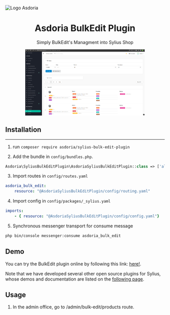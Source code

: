 <p align="center">
</p>

![Logo Asdoria](doc/asdoria.jpg)

<h1 align="center">Asdoria BulkEdit Plugin</h1>

<p align="center">Simply BulkEdit's Managment into Sylius Shop</p>

<div style="max-width: 75%; height: auto; margin: auto">

![Bulk edit](doc/bulk-edit-plugin.png)

</div>

<div style="max-width: 75%; height: auto; margin: auto">

</div>



## Installation

---
1. run `composer require asdoria/sylius-bulk-edit-plugin`


2. Add the bundle in `config/bundles.php`.

```PHP
Asdoria\SyliusBulkEditPlugin\AsdoriaSyliusBulkEditPlugin::class => ['all' => true],
```

3. Import routes in `config/routes.yaml`

```yaml
asdoria_bulk_edit:
    resource: "@AsdoriaSyliusBulkEditPlugin/config/routing.yaml"
```

4. Import config in `config/packages/_sylius.yaml`
```yaml
imports:
    - { resource: "@AsdoriaSyliusBulkEditPlugin/config/config.yaml"}
```


5. Synchronous messenger transport for consume message
```bash
php bin/console messenger:consume asdoria_bulk_edit
```

## Demo

You can try the BulkEdit plugin online by following this link: [here!](https://demo-sylius.asdoria.fr/en_US/bulk-edit).

Note that we have developed several other open source plugins for Sylius, whose demos and documentation are listed on the [following page](https://asdoria.github.io/).

## Usage

1. In the admin office, go to /admin/bulk-edit/products route.



